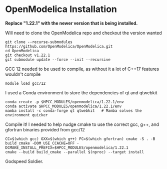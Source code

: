 # OpenModelica Installation

**Replace "1.22.1" with the newer version that is being installed.**

Will need to clone the OpenModelica repo and checkout the version wanted
```
git clone --recurse-submodules https://github.com/OpenModelica/OpenModelica.git
cd OpenModelica
git checkout v1.22.1
git submodule update --force --init --recursive
```

GCC 12 needed to be used to compile, as without it a lot of C++17 features wouldn't compile
```
module load gcc/12
```

I used a Conda environment to store the dependencies of qt and qtwebkit
```
conda create -p $HPCC_MODULES/openmodelica/1.22.1/env
conda activate $HPCC_MODULES/openmodelica/1.22.1/env
mamba install -c conda-forge qt qtwebkit   # Mamba solves the environment quicker
```

Compile it! I needed to help nudge cmake to use the correct gcc, g++, and gfortran binaries provided from gcc/12
```
CC=$(which gcc) GXX=$(which g++) FC=$(which gfortran) cmake -S . -B build_cmake -DOM_USE_CCACHE=OFF -DCMAKE_INSTALL_PREFIX=$HPCC_MODULES/openmodelica/1.22.1
cmake --build build_cmake --parallel $(nproc) --target install
```

Godspeed Soldier.
